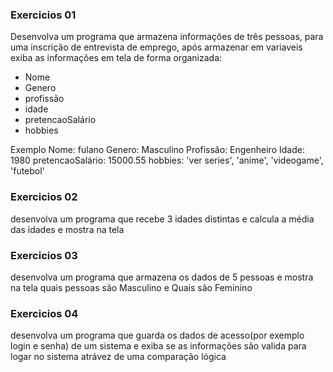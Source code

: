 
### Exercicios 01

Desenvolva um programa que armazena informações de três pessoas, para uma inscrição de entrevista de emprego, após armazenar em variaveis exiba as informações em tela de forma organizada:
- Nome
- Genero
- profissão 
- idade
- pretencaoSalário 
- hobbies


Exemplo 
Nome: fulano
Genero: Masculino
Profissão: Engenheiro
Idade: 1980
pretencaoSalário: 15000.55
hobbies: 'ver series', 'anime', 'videogame', 'futebol'


### Exercicios 02
desenvolva um programa que recebe 3 idades distintas e 
calcula a média das idades e mostra na tela


### Exercicios 03
desenvolva um programa que armazena os dados de 5 pessoas e mostra na tela quais pessoas são Masculino e Quais são Feminino


### Exercicios 04
desenvolva um programa que guarda os dados de acesso(por exemplo login e senha) de um sistema e exiba se as informações são valida para logar no sistema atrávez de uma comparação lógica

